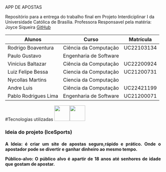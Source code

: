 APP DE APOSTAS 

Repositório para a entrega do trabalho final em Projeto Interdiciplinar I da Universidade Católica de Brasília.
Professora Responsavel pela matéria: Joyce Siqueira  [GitHub](https://github.com/joycitta-siqueira)

| Alunos | Curso | Matrícula |
| --- | --- | --- |
| Rodrigo Boaventura | Ciência da Computação | UC22103134 |
| Paulo Gustavo | Engenharia de Software |  |
| Vinicius Baltazar | Ciência da Computação | UC22200924 |
| Luiz Felipe Bessa | Ciencia da Computação | UC21200731 |
| Nycollas Martins| Ciencia da Computação|  |
| Andre Luis| Ciência da Computação | UC22421199 |
| Pablo Rodrigues Lima | Engenharia de Software | UC21200071 |
#Tecnologias utilizadas
<img src="https://cdn.jsdelivr.net/gh/devicons/devicon/icons/c/c-original.svg" width="50" height="50"/><img src="https://cdn.jsdelivr.net/gh/devicons/devicon/icons/html5/html5-plain-wordmark.svg" width="50" height="50"/>
### Ideia do projeto (IceSports)
<h4 align="justify"><p>A Ideia: é criar um site de apostas seguro,rápido e prático. Onde o apostador pode se divertir e ganhar dinheiro ao mesmo tempo.
 
 
<p>Público-alvo: O público alvo é apartir de 18 anos até senhores de idade que gostam de apostar.
